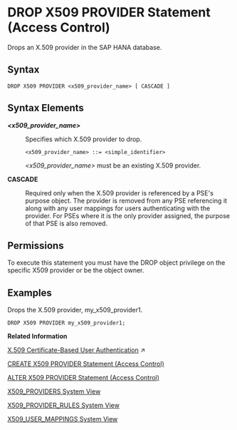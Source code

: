 <!-- loiof7a37e81a9b64a2cb6a6092a38b06c60 -->

# DROP X509 PROVIDER Statement \(Access Control\)

Drops an X.509 provider in the SAP HANA database.



<a name="loiof7a37e81a9b64a2cb6a6092a38b06c60__section_e3b_fdj_5nb"/>

## Syntax

```
DROP X509 PROVIDER <x509_provider_name> [ CASCADE ]
```



<a name="loiof7a37e81a9b64a2cb6a6092a38b06c60__section_e5y_fdj_5nb"/>

## Syntax Elements


<dl>
<dt><b>

*<x509\_provider\_name\>*

</b></dt>
<dd>

Specifies which X.509 provider to drop.

```
<x509_provider_name> ::= <simple_identifier>
```

*<x509\_provider\_name\>* must be an existing X.509 provider.



</dd>
</dl>


<dl>
<dt><b>

CASCADE

</b></dt>
<dd>

Required only when the X.509 provider is referenced by a PSE's purpose object. The provider is removed from any PSE referencing it along with any user mappings for users authenticating with the provider. For PSEs where it is the only provider assigned, the purpose of that PSE is also removed.



</dd>
</dl>



<a name="loiof7a37e81a9b64a2cb6a6092a38b06c60__section_irq_1mh_qbb"/>

## Permissions

To execute this statement you must have the DROP object privilege on the specific X509 provider or be the object owner.



<a name="loiof7a37e81a9b64a2cb6a6092a38b06c60__section_djc_x2j_5nb"/>

## Examples

Drops the X.509 provider, my\_x509\_provider1.

```
DROP X509 PROVIDER my_x509_provider1;
```

**Related Information**  


[X.509 Certificate-Based User Authentication](https://help.sap.com/viewer/a1317de16a1e41a6b0ff81849d80713c/2024_3_QRC/en-US/2b335f7eec6a450095f110ea961d77cc.html "SAP HANA supports X.509 client certificates for user authentication in single sign-on environments. In particular, X.509 certificate-based authentication can be used for technical users to secure system-to-system integration.") :arrow_upper_right:

[CREATE X509 PROVIDER Statement \(Access Control\)](create-x509-provider-statement-access-control-3b3163d.md "Defines an X.509 provider in the SAP HANA database.")

[ALTER X509 PROVIDER Statement \(Access Control\)](alter-x509-provider-statement-access-control-4f7e59d.md "Alters an X.509 provider in the SAP HANA database.")

[X509\_PROVIDERS System View](../../020-System-Views-Reference/021-System-Views/x509-providers-system-view-07a3627.md "Lists all of the X.509 providers configured in the SAP HANA database.")

[X509\_PROVIDER\_RULES System View](../../020-System-Views-Reference/021-System-Views/x509-provider-rules-system-view-2457e71.md "Lists all of the matching rules for X.509 providers.")

[X509\_USER\_MAPPINGS System View](../../020-System-Views-Reference/021-System-Views/x509-user-mappings-system-view-210347f.md "Shows the X.509 certificates that are known for each user.")

